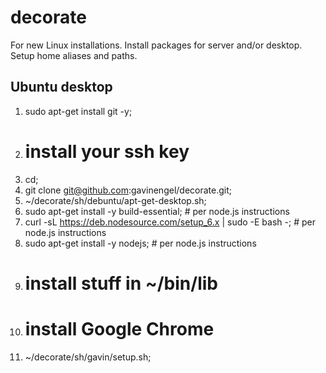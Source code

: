 # decorate
For new Linux installations. Install packages for server and/or desktop.  Setup home aliases and paths.

## Ubuntu desktop

1. sudo apt-get install git -y;
1. # install your ssh key
1. cd;
1. git clone git@github.com:gavinengel/decorate.git;
1. ~/decorate/sh/debuntu/apt-get-desktop.sh; 
1. sudo apt-get install -y build-essential; # per node.js instructions
1. curl -sL https://deb.nodesource.com/setup_6.x | sudo -E bash -; # per node.js instructions
1. sudo apt-get install -y nodejs; # per node.js instructions
1. # install stuff in ~/bin/lib
1. # install Google Chrome
1. ~/decorate/sh/gavin/setup.sh;
